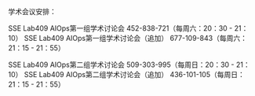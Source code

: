 学术会议安排：

SSE Lab409 AIOps第一组学术讨论会 452-838-721（每周六：20：30 - 21：10）
SSE Lab409 AIOps第一组学术讨论会（追加） 677-109-843（每周六：21：15 - 21：55）

SSE Lab409 AIOps第二组学术讨论会 509-303-995（每周日：20：30 - 21：10）
SSE Lab409 AIOps第二组学术讨论会（追加） 436-101-105（每周日：21：15 - 21：55）